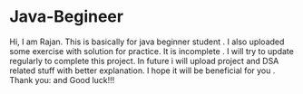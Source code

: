 # Java-Begineer
Hi, I am Rajan. This is basically for java beginner student .  I also uploaded some exercise with solution for practice. It is incomplete . I will try to update regularly  to complete this project. In future i will upload project and DSA related stuff  with better explanation. I hope it will be beneficial for you . Thank you: and Good luck!!!
